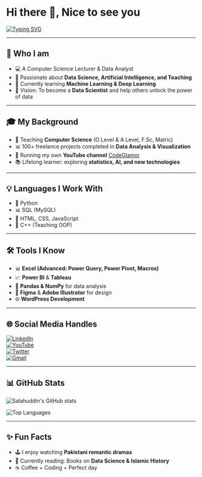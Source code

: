 # Hi there 👋, Nice to see you

[![Typing SVG](https://readme-typing-svg.herokuapp.com?size=25&duration=4000&color=2F81F7&center=true&vCenter=true&width=600&lines=I+am+Salahuddin+Shinwari;Professionnal+Data+Analyst+%7C+Tools+I+Know+about;Python+%7C+Excel+%7C+Power+BI+%7CTableau+SQL)](https://git.io/typing-svg)

---

## 👤 Who I am
- 💻 A Computer Science Lecturer & Data Analyst  
- 🎯 Passionate about **Data Science, Artificial Intelligence, and Teaching**  
- 🌱 Currently learning **Machine Learning & Deep Learning**  
- 🚀 Vision: To become a **Data Scientist** and help others unlock the power of data  

---

## 🎓 My Background
- 🏫 Teaching **Computer Science** (O Level & A Level, F.Sc, Matric)  
- 📊 100+ freelance projects completed in **Data Analysis & Visualization**  
- 🎥 Running my own **YouTube channel** [CodeGlamor](https://www.youtube.com/@CodeGlamor)  
- 📚 Lifelong learner: exploring **statistics, AI, and new technologies**  

---

## 💡 Languages I Work With
- 🐍 Python  
- 📊 SQL (MySQL)  
- 📑 HTML, CSS, JavaScript  
- 📗 C++ (Teaching OOP)  

---

## 🛠️ Tools I Know
- 📊 **Excel (Advanced: Power Query, Power Pivot, Macros)**  
- 📈 **Power BI** & **Tableau**  
- 🐼 **Pandas & NumPy** for data analysis  
- 🎨 **Figma** & **Adobe Illustrator** for design  
- 🌐 **WordPress Development**  

---

## 🌐 Social Media Handles
[![LinkedIn](https://img.shields.io/badge/LinkedIn-0077B5?style=for-the-badge&logo=linkedin&logoColor=white)](https://linkedin.com/in/YOUR-LINK)  
[![YouTube](https://img.shields.io/badge/YouTube-FF0000?style=for-the-badge&logo=youtube&logoColor=white)](https://www.youtube.com/@CodeGlamor)  
[![Twitter](https://img.shields.io/badge/Twitter-1DA1F2?style=for-the-badge&logo=twitter&logoColor=white)](https://twitter.com/YOUR-HANDLE)  
[![Gmail](https://img.shields.io/badge/Gmail-D14836?style=for-the-badge&logo=gmail&logoColor=white)](mailto:YOUR-EMAIL@example.com)  

---

## 📊 GitHub Stats
![Salahuddin's GitHub stats](https://github-readme-stats.vercel.app/api?username=YOURUSERNAME&show_icons=true&theme=radical)  

![Top Languages](https://github-readme-stats.vercel.app/api/top-langs/?username=YOURUSERNAME&layout=compact&theme=radical)  

---

## ✨ Fun Facts
- 🕹️ I enjoy watching **Pakistani romantic dramas**  
- 📖 Currently reading: Books on **Data Science & Islamic History**  
- ☕ Coffee + Coding = Perfect day  
